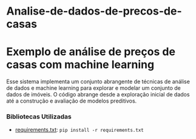 # Analise-de-dados-de-precos-de-casas
# Exemplo de análise de preços de casas com machine learning 
Esse sistema implementa um conjunto abrangente de técnicas de análise de dados e machine learning para explorar e modelar um conjunto de dados de imóveis. O código abrange desde a exploração inicial de dados até a construção e avaliação de modelos preditivos.

### Bibliotecas Utilizadas
- [requirements.txt](src/requirements.txt): `pip install -r requirements.txt`
